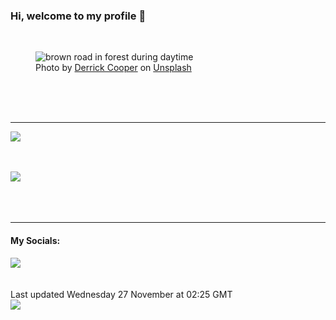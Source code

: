 <h3>Hi, welcome to my profile 👋</h3>

<br />
<figure>
  <img
    src="https://images.unsplash.com/photo-1507936580189-3816b4abf640?crop=entropy&cs=tinysrgb&fit=max&fm=jpg&ixid=M3wyNzQ3MDB8MHwxfHJhbmRvbXx8fHx8fHx8fDE3MzI2NzAyOTV8&ixlib=rb-4.0.3&q=80&w=1080&auto=format"
    alt="brown road in forest during daytime" 
  />
  <figcaption>Photo by <a
    href="https://unsplash.com/@derrick_cooper?utm_source=Profile%20readme&utm_medium=referral">Derrick Cooper</a> on <a
    href="https://unsplash.com/?utm_source=Profile%20readme&utm_medium=referral">Unsplash</a></figcaption>
</figure>




  <br /><br /><br />

<hr />
<img
  src="https://github-readme-stats.vercel.app/api?username=shanelucy&show_icons=true&theme=calm"
/>
<br /><br /><br />

<img 
  src="https://github-readme-stats.vercel.app/api/top-langs/?username=shanelucy&theme=calm"
/>
<br /><br /><br /><br />
<hr />
<h4>My Socials:</h4>
<a href="https://uk.linkedin.com/in/shane-lucy-4735b616a">
  <img
    src="https://img.shields.io/badge/linkedin%20-%230077B5.svg?&style=for-the-badge&logo=linkedin&logoColor=white"
  />
</a>
<br /><br /><br />
Last updated Wednesday 27 November at 02:25 GMT
<br />
<img
  src="https://github.com/ShaneLucy/ShaneLucy/workflows/README%20build/badge.svg"
/>
